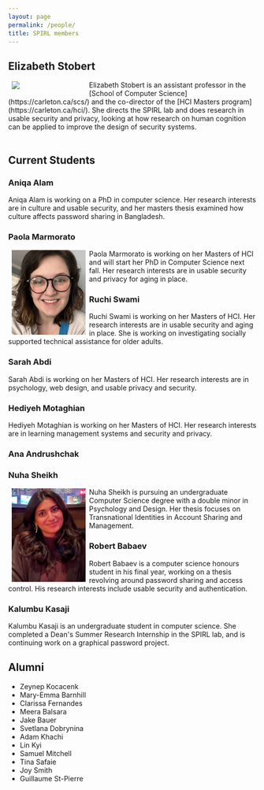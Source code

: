 ```yaml
---
layout: page
permalink: /people/
title: SPIRL members
---
```


## Elizabeth Stobert
<img src="https://spirl.scs.carleton.ca/stobert_headshot.jpeg" width="150" align="left" hspace="7" vspace="1">
 Elizabeth Stobert is an assistant professor in the [School of Computer Science](https://carleton.ca/scs/) and the co-director of the [HCI Masters program](https://carleton.ca/hci/). She directs the SPIRL lab and does research in usable security and privacy, looking at how research on human cognition can be applied to improve the design of security systems.


<br />
<br />

## Current Students

### Aniqa Alam

Aniqa Alam is working on a PhD in computer science. Her research interests are in culture and usable security, and her masters thesis examined how culture affects password sharing in Bangladesh.

### Paola Marmorato
<img src="/marmorato_headshot.jpg" width="150" align="left" hspace="7" vspace="1">
Paola Marmorato is working on her Masters of HCI and will start her PhD in Computer Science next fall. Her research interests are in usable security and privacy for aging in place.

### Ruchi Swami
Ruchi Swami is working on her Masters of HCI. Her research interests are in usable security and aging in place. She is working on investigating socially supported technical assistance for older adults.

### Sarah Abdi
Sarah Abdi is working on her Masters of HCI. Her research interests are in psychology, web design, and usable privacy and security.

### Hediyeh Motaghian
Hediyeh Motaghian is working on her Masters of HCI. Her research interests are in learning management systems and security and privacy.

### Ana Andrushchak

### Nuha Sheikh
<img src="/sheikh_headshot.jpg" width="150" align="left" hspace="7" vspace="1">
Nuha Sheikh is pursuing an undergraduate Computer Science degree with a double minor in Psychology and Design. Her thesis focuses on Transnational Identities in Account Sharing and Management.

### Robert Babaev
Robert Babaev is a computer science honours student in his final year, working on a thesis revolving around password sharing and access control. His research interests include usable security and authentication.

### Kalumbu Kasaji
Kalumbu Kasaji is an undergraduate student in computer science. She completed a Dean's Summer Research Internship in the SPIRL lab, and is continuing work on a graphical password project.



## Alumni

* Zeynep Kocacenk
* Mary-Emma Barnhill
* Clarissa Fernandes
* Meera Balsara
* Jake Bauer
* Svetlana Dobrynina
* Adam Khachi
* Lin Kyi
* Samuel Mitchell
* Tina Safaie
* Joy Smith
* Guillaume St-Pierre 


